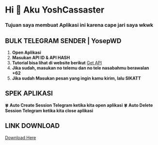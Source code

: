 # Hi 👊 Aku YoshCassaster
### Tujuan saya membuat Aplikasi ini karena cape jari saya wkwk

## BULK TELEGRAM SENDER | YosepWD

1. **Open Aplikasi**
2. **Masukan API ID & API HASH**
3. **Tutorial bisa lihat di website berikut**
   [Get API](https://mrismanaziz.medium.com/cara-mendapatkan-app-id-dan-api-hash-telegram-fda81fd10599)
3. **Jika sudah, masukan no telemu dan no tele nasabahmu berawalan +62**
4. **Jika sudah Masukan pesan yang ingin kamu kirim, lalu SIKATT**

## SPEK APLIKASI
🍀 **Auto Create Session Telegram ketika kita open aplikasi**
🍀 **Auto Delete Session Telegram ketika kita close aplikasi**
   
## LINK DOWNLOAD

[Download Here](https://drive.google.com/file/d/1YnoEAT1K554F1sNNXel0PzrDyHjbUNPa/view?usp=sharing)

